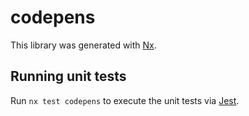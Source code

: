 # codepens

This library was generated with [Nx](https://nx.dev).

## Running unit tests

Run `nx test codepens` to execute the unit tests via [Jest](https://jestjs.io).
